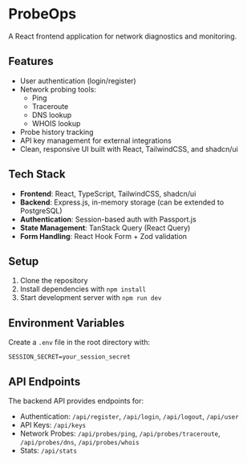 # ProbeOps

A React frontend application for network diagnostics and monitoring.

## Features

- User authentication (login/register)
- Network probing tools:
  - Ping
  - Traceroute
  - DNS lookup
  - WHOIS lookup
- Probe history tracking
- API key management for external integrations
- Clean, responsive UI built with React, TailwindCSS, and shadcn/ui

## Tech Stack

- **Frontend**: React, TypeScript, TailwindCSS, shadcn/ui
- **Backend**: Express.js, in-memory storage (can be extended to PostgreSQL)
- **Authentication**: Session-based auth with Passport.js
- **State Management**: TanStack Query (React Query)
- **Form Handling**: React Hook Form + Zod validation

## Setup

1. Clone the repository
2. Install dependencies with `npm install`
3. Start development server with `npm run dev`

## Environment Variables

Create a `.env` file in the root directory with:

```
SESSION_SECRET=your_session_secret
```

## API Endpoints

The backend API provides endpoints for:

- Authentication: `/api/register`, `/api/login`, `/api/logout`, `/api/user`
- API Keys: `/api/keys`
- Network Probes: `/api/probes/ping`, `/api/probes/traceroute`, `/api/probes/dns`, `/api/probes/whois`
- Stats: `/api/stats`